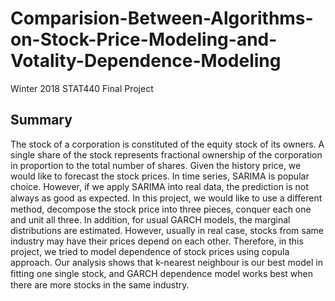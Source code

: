 # Comparision-Between-Algorithms-on-Stock-Price-Modeling-and-Votality-Dependence-Modeling
Winter 2018 STAT440 Final Project

## Summary
The stock of a corporation is constituted of the equity stock of its owners. A single share of the stock represents fractional ownership of the corporation in proportion to the total number of shares. Given the history price, we would like to forecast the stock prices. In time series, SARIMA is popular choice. However, if we apply SARIMA into real data, the prediction is not always as good as expected. In this project, we would like to use a diﬀerent method, decompose the stock price into three pieces, conquer each one and unit all three. In addition, for usual GARCH models, the marginal distributions are estimated. However, usually in real case, stocks from same industry may have their prices depend on each other. Therefore, in this project, we tried to model dependence of stock prices using copula approach. Our analysis shows that k-nearest neighbour is our best model in ﬁtting one single stock, and GARCH dependence model works best when there are more stocks in the same industry.
